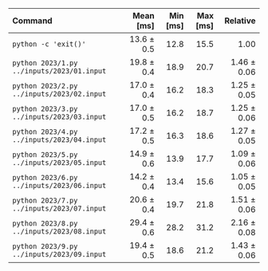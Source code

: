 | Command | Mean [ms] | Min [ms] | Max [ms] | Relative |
|:---|---:|---:|---:|---:|
| `python -c 'exit()'` | 13.6 ± 0.5 | 12.8 | 15.5 | 1.00 |
| `python 2023/1.py ../inputs/2023/01.input` | 19.8 ± 0.4 | 18.9 | 20.7 | 1.46 ± 0.06 |
| `python 2023/2.py ../inputs/2023/02.input` | 17.0 ± 0.4 | 16.2 | 18.3 | 1.25 ± 0.05 |
| `python 2023/3.py ../inputs/2023/03.input` | 17.0 ± 0.5 | 16.2 | 18.7 | 1.25 ± 0.06 |
| `python 2023/4.py ../inputs/2023/04.input` | 17.2 ± 0.5 | 16.3 | 18.6 | 1.27 ± 0.05 |
| `python 2023/5.py ../inputs/2023/05.input` | 14.9 ± 0.6 | 13.9 | 17.7 | 1.09 ± 0.06 |
| `python 2023/6.py ../inputs/2023/06.input` | 14.2 ± 0.4 | 13.4 | 15.6 | 1.05 ± 0.05 |
| `python 2023/7.py ../inputs/2023/07.input` | 20.6 ± 0.4 | 19.7 | 21.8 | 1.51 ± 0.06 |
| `python 2023/8.py ../inputs/2023/08.input` | 29.4 ± 0.6 | 28.2 | 31.2 | 2.16 ± 0.08 |
| `python 2023/9.py ../inputs/2023/09.input` | 19.4 ± 0.5 | 18.6 | 21.2 | 1.43 ± 0.06 |
